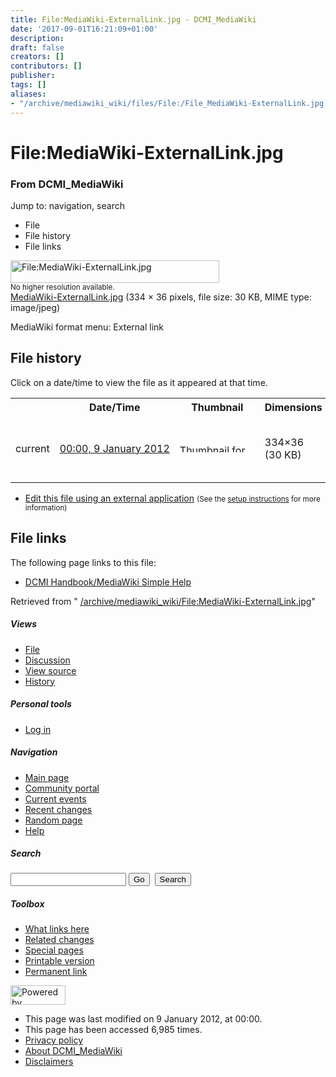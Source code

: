 ```yaml
---
title: File:MediaWiki-ExternalLink.jpg - DCMI_MediaWiki
date: '2017-09-01T16:21:09+01:00'
description: 
draft: false
creators: []
contributors: []
publisher: 
tags: []
aliases:
- "/archive/mediawiki_wiki/files/File:/File_MediaWiki-ExternalLink.jpg.html"
---
```


<a id="top"></a>
# File:MediaWiki-ExternalLink.jpg

### From DCMI\_MediaWiki

Jump to: navigation, search
<!-- start content -->
- File
- File history
- File links

 [<img alt="File:MediaWiki-ExternalLink.jpg" src="/images/0/0b/MediaWiki-ExternalLink.jpg" width="334" height="36">](/archive/mediawiki_wiki/files/MediaWiki-ExternalLink.jpg)  
<small>No higher resolution available.</small>  
 [MediaWiki-ExternalLink.jpg](/images/0/0b/MediaWiki-ExternalLink.jpg)‎ (334 × 36 pixels, file size: 30 KB, MIME type: image/jpeg)

MediaWiki format menu: External link

<!-- 
NewPP limit report
Preprocessor node count: 1/1000000
Post-expand include size: 0/2097152 bytes
Template argument size: 0/2097152 bytes
Expensive parser function count: 0/100
-->
## File history

Click on a date/time to view the file as it appeared at that time.

<table class="wikitable filehistory">
  <tr>
    <td></td>
    <th>Date/Time</th>
    <th>Thumbnail</th>
    <th>Dimensions</th>
    <th>User</th>
    <th>Comment</th>
  </tr>
  <tr>
    <td>current</td>
    <td class="filehistory-selected" style="white-space: nowrap;"><a href="/archive/mediawiki_wiki/files/MediaWiki-ExternalLink.jpg">00:00, 9 January 2012</a></td>
    <td><a href="/images/0/0b/MediaWiki-ExternalLink.jpg"><img alt="Thumbnail for version as of 00:00, 9 January 2012" src="/images/0/0b/MediaWiki-ExternalLink.jpg" width="120" height="13"></a></td>
    <td>334×36 <span style="white-space: nowrap;">(30 KB)</span>
    </td>
    <td>
      <a href="/index.php?title=User:StuartSutton&amp;action=edit&amp;redlink=1" class="new mw-userlink" title="User:StuartSutton (page does not exist)">StuartSutton</a> <span style="white-space: nowrap;"> <span class="mw-usertoollinks">(<a href="/index.php?title=User_talk:StuartSutton&amp;action=edit&amp;redlink=1" class="new" title="User talk:StuartSutton (page does not exist)">Talk</a> | <a href="/index.php/Special:Contributions/StuartSutton" title="Special:Contributions/StuartSutton">contribs</a>)</span></span>
    </td>
    <td> <span class="comment">(MediaWiki format menu: External link)</span>
    </td>
  </tr>
</table>

  

- [Edit this file using an external application](/index.php?title=File:MediaWiki-ExternalLink.jpg&action=edit&externaledit=true&mode=file "File:MediaWiki-ExternalLink.jpg") <small>(See the <a href="http://www.mediawiki.org/wiki/Manual:External_editors" class="external text" rel="nofollow">setup instructions</a> for more information)</small>

## File links

The following page links to this file:

- [DCMI Handbook/MediaWiki Simple Help](/index.php/DCMI_Handbook/MediaWiki_Simple_Help "DCMI Handbook/MediaWiki Simple Help")

Retrieved from " [/archive/mediawiki_wiki/File:MediaWiki-ExternalLink.jpg](/archive/mediawiki_wiki/files/File:/File:MediaWiki-ExternalLink.jpg.html)"

<!-- end content -->

##### Views

- [File](/archive/mediawiki_wiki/files/File:/File:MediaWiki-ExternalLink.jpg.html "View the file page [c]")
- [Discussion](/index.php?title=File_talk:MediaWiki-ExternalLink.jpg&action=edit&redlink=1 "Discussion about the content page [t]")
- [View source](/index.php?title=File:MediaWiki-ExternalLink.jpg&action=edit "This page is protected.
You can view its source [e]")
- [History](/index.php?title=File:MediaWiki-ExternalLink.jpg&action=history "Past revisions of this page [h]")

##### Personal tools

- [Log in](/index.php?title=Special:UserLogin&returnto=File:MediaWiki-ExternalLink.jpg "You are encouraged to log in; however, it is not mandatory [o]")

<script type="text/javascript"> if (window.isMSIE55) fixalpha(); </script>

##### Navigation

- [Main page](/index.php/Main_Page "Visit the main page [z]")
- [Community portal](/index.php/DCMI_MediaWiki:Community_portal "About the project, what you can do, where to find things")
- [Current events](/index.php/DCMI_MediaWiki:Current_events "Find background information on current events")
- [Recent changes](/index.php/Special:RecentChanges "The list of recent changes in the wiki [r]")
- [Random page](/index.php/Special:Random "Load a random page [x]")
- [Help](/index.php/Help:Contents "The place to find out")

##### <label for="searchInput">Search</label>

<form action="/index.php" id="searchform">
				<input type="hidden" name="title" value="Special:Search">
				<input id="searchInput" title="Search DCMI_MediaWiki" accesskey="f" type="search" name="search">
				<input type="submit" name="go" class="searchButton" id="searchGoButton" value="Go" title="Go to a page with this exact name if exists"> 
				<input type="submit" name="fulltext" class="searchButton" id="mw-searchButton" value="Search" title="Search the pages for this text">
			</form>

##### Toolbox

- [What links here](/index.php/Special:WhatLinksHere/File:MediaWiki-ExternalLink.jpg "List of all wiki pages that link here [j]")
- [Related changes](/index.php/Special:RecentChangesLinked/File:MediaWiki-ExternalLink.jpg "Recent changes in pages linked from this page [k]")
- [Special pages](/index.php/Special:SpecialPages "List of all special pages [q]")
- [Printable version](/index.php?title=File:MediaWiki-ExternalLink.jpg&printable=yes "Printable version of this page [p]")
- [Permanent link](/index.php?title=File:MediaWiki-ExternalLink.jpg&oldid=2166 "Permanent link to this revision of the page")

<!-- end of the left (by default at least) column -->

 [<img src="/skins/common/images/poweredby_mediawiki_88x31.png" height="31" width="88" alt="Powered by MediaWiki">](http://www.mediawiki.org/)

- This page was last modified on 9 January 2012, at 00:00.
- This page has been accessed 6,985 times.
- [Privacy policy](/index.php/DCMI_MediaWiki:Privacy_policy "DCMI MediaWiki:Privacy policy")
- [About DCMI\_MediaWiki](/index.php/DCMI_MediaWiki:About "DCMI MediaWiki:About")
- [Disclaimers](/index.php/DCMI_MediaWiki:General_disclaimer "DCMI MediaWiki:General disclaimer")

<script>if (window.runOnloadHook) runOnloadHook();</script><!-- Served in 0.450 secs. -->
